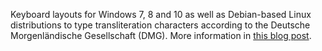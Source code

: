 Keyboard layouts for Windows 7, 8 and 10 as well as Debian-based Linux distributions to type transliteration characters according to the Deutsche Morgenländische Gesellschaft (DMG). More information in [this blog post](http://weitnahbei.de/2015/08/tastaturbelegungen-fur-dmg-umschrift-windows-7-8-und-10-sowie-debian-basierte-linux-distributionen).
